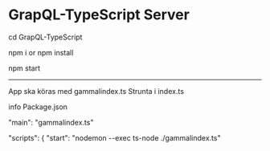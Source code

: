 # GrapQL-TypeScript Server

cd GrapQL-TypeScript

npm i  or  npm install 

npm start


-----------------------------------------

App ska köras med gammalindex.ts
Strunta i index.ts 

info Package.json

"main": "gammalindex.ts"

"scripts": {
  "start": "nodemon --exec ts-node ./gammalindex.ts"
